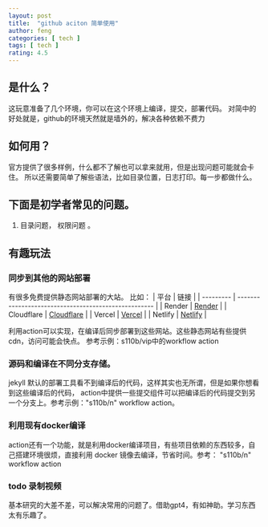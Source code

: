 ```yaml
---
layout: post
title:  "github aciton 简单使用"
author: feng
categories: [ tech ]
tags: [ tech ]
rating: 4.5
---
```




## 是什么？
这玩意准备了几个环境，你可以在这个环境上编译，提交，部署代码。
对简中的好处就是，github的环境天然就是墙外的，解决各种依赖不费力

## 如何用？
官方提供了很多样例，什么都不了解也可以拿来就用，但是出现问题可能就会卡住。
所以还需要简单了解些语法，比如目录位置，日志打印。每一步都做什么。

## 下面是初学者常见的问题。

1. 目录问题， 权限问题 。

## 有趣玩法

###  同步到其他的网站部署
有很多免费提供静态网站部署的大站。
比如：
| 平台      | 链接                                                 |
| --------- | ---------------------------------------------------- |
| Render    | [Render](https://vip-20y5.onrender.com/)              |
| Cloudflare | [Cloudflare](https://vip-coi.pages.dev/)              |
| Vercel    | [Vercel](https://vip-puce.vercel.app/)                |
| Netlify   | [Netlify](https://aesthetic-sprite-d13736.netlify.app/) |

利用action可以实现，在编译后同步部署到这些网站。这些静态网站有些提供cdn，访问可能会快点。
参考示例：s110b/vip中的workflow action


### 源码和编译在不同分支存储。

jekyll 默认的部署工具看不到编译后的代码，这样其实也无所谓，但是如果你想看到这些编译后的代码，
action中提供一些提交组件可以把编译后的代码提交到另一个分支上。参考示例："s110b/n" workflow action。

###  利用现有docker编译

action还有一个功能，就是利用docker编译项目，有些项目依赖的东西较多，自己搭建环境很烦，直接利用
docker 镜像去编译，节省时间。参考： "s110b/n" workflow action 

### todo 录制视频

基本研究的大差不差，可以解决常用的问题了。借助gpt4，有如神助。学习东西太有乐趣了。


















